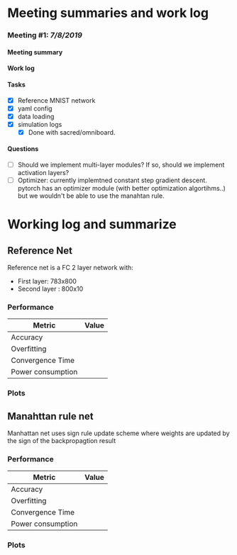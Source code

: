 # Meeting summaries and work log
### **Meeting #1:** *7/8/2019*
#### Meeting summary
#### Work log
#### Tasks
- [x] Reference MNIST network
- [x] yaml config
- [x] data loading
- [x] simulation logs
  - [x] Done with sacred/omniboard.
#### Questions
- [ ] Should we implement multi-layer modules? If so, should we implement activation layers?
- [ ]  Optimizer: currently implemtned constant step gradient descent. pytorch has an optimizer module (with better optimization algortihms..)  but we wouldn't be able to use the manahtan rule.

# Working log and summarize
## Reference Net
Reference net is a FC 2 layer network with:
* First layer: 783x800
* Second layer : 800x10

### Performance
| Metric            | Value |
| ----------------- | ----- |
| Accuracy          |       |
| Overfitting       |       |
| Convergence Time  |       |
| Power consumption |       |

### Plots

## Manahttan rule net
Manhattan net uses sign rule update scheme where weights are updated by the sign of the backpropagtion result

### Performance
| Metric            | Value |
| ----------------- | ----- |
| Accuracy          |       |
| Overfitting       |       |
| Convergence Time  |       |
| Power consumption |       |

### Plots